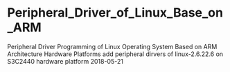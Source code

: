 # Peripheral_Driver_of_Linux_Base_on_ARM
Peripheral Driver Programming of Linux Operating System Based on ARM Architecture Hardware Platforms
add peripheral dirvers of linux-2.6.22.6 on S3C2440 hardware platform   2018-05-21
